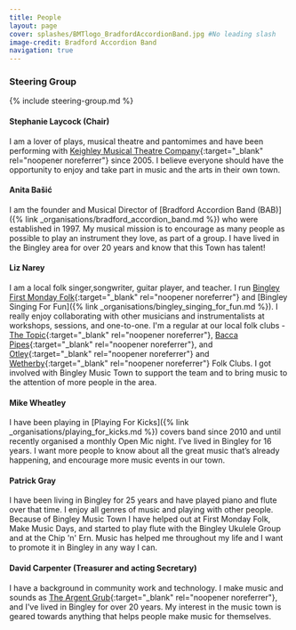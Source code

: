 ```yaml
---
title: People
layout: page 
cover: splashes/BMTlogo_BradfordAccordionBand.jpg #No leading slash
image-credit: Bradford Accordion Band
navigation: true
---
```


### Steering Group
{% include steering-group.md %}

#### Stephanie Laycock (Chair)
I am a lover of plays, musical theatre and pantomimes and have been performing with [Keighley Musical Theatre Company<i class="fa fa-external-link" aria-hidden="true"></i>](https://keighleymtc.com/){:target="_blank" rel="noopener noreferrer"} since 2005. I believe everyone should have the opportunity to enjoy and take part in music and the arts in their own town.

#### Anita Bašić
I am the founder and Musical Director of [Bradford Accordion Band (BAB)]({% link _organisations/bradford_accordion_band.md %}) who were established in 1997. My musical mission is to encourage as many people as possible to play an instrument they love, as part of a group. I have lived in the Bingley area for over 20 years and know that this Town has talent! 

#### Liz Narey
I am a local folk singer,songwriter, guitar player, and teacher. I run [Bingley First Monday Folk<i class="fa fa-external-link" aria-hidden="true"></i>](https://www.facebook.com/groups/1823602681007824){:target="_blank" rel="noopener noreferrer"} and [Bingley Singing For Fun]({% link _organisations/bingley_singing_for_fun.md %}). I really enjoy collaborating with other musicians and instrumentalists at workshops, sessions, and one-to-one. I'm a regular at our local folk clubs - [The Topic<i class="fa fa-external-link" aria-hidden="true"></i>](http://www.nawaller.com/topicfc/){:target="_blank" rel="noopener noreferrer"}, [Bacca Pipes<i class="fa fa-external-link" aria-hidden="true"></i>](https://baccapipes.org.uk/){:target="_blank" rel="noopener noreferrer"}, and [Otley<i class="fa fa-external-link" aria-hidden="true"></i>](http://www.otleyfolkclub.org.uk/){:target="_blank" rel="noopener noreferrer"} and [Wetherby<i class="fa fa-external-link" aria-hidden="true"></i>](http://wetherbyfolk.co.uk/){:target="_blank" rel="noopener noreferrer"} Folk Clubs. I got involved with Bingley Music Town to support the team and to bring music to the attention of more people in the area.

#### Mike Wheatley 
I have been playing in [Playing For Kicks]({% link _organisations/playing_for_kicks.md %}) covers band since 2010 and until recently organised a monthly Open Mic night. I’ve lived in Bingley for 16 years. I want more people to know about all the great music that’s already happening, and encourage more music events in our town.

#### Patrick Gray
I have been living in Bingley for 25 years and have played piano and flute over that time. I enjoy all genres of music and playing with other people. Because of Bingley Music Town I have helped out at First Monday Folk, Make Music Days, and started to play flute with the Bingley Ukulele Group and at the Chip 'n' Ern. Music has helped me throughout my life and I want to promote it in Bingley in any way I can.

<!--#### Becs Leighton (Secretary)
I teach piano, flute and music theory at [Becs Leighton<i class="fa fa-external-link" aria-hidden="true"></i>](https://www.becsleightonmusic.com/){:target="_blank" rel="noopener noreferrer"} and I co-founded [Bradford and Airedale Youth Choir]({% link _organisations/bradford_airedale_youth_choir.md %}). I am passionate about creating local opportunities in music for young people, because these experiences change futures.  -->

#### David Carpenter (Treasurer and acting Secretary)
I have a background in community work and technology. I make music and sounds as [The Argent Grub<i class="fa fa-external-link" aria-hidden="true"></i>](https://theargentgrub.co.uk/){:target="_blank" rel="noopener noreferrer"}, and I've lived in Bingley for over 20 years. My interest in the music town is geared towards anything that helps people make music for themselves.  

